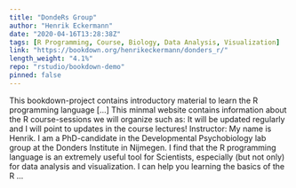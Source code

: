 ```yaml
---
title: "DondeRs Group"
author: "Henrik Eckermann"
date: "2020-04-16T13:28:38Z"
tags: [R Programming, Course, Biology, Data Analysis, Visualization]
link: "https://bookdown.org/henrikeckermann/donders_r/"
length_weight: "4.1%"
repo: "rstudio/bookdown-demo"
pinned: false
---
```


This bookdown-project contains introductory material to learn the R programming language [...] This minmal website contains information about the R course-sessions we will organize such as: It will be updated regularly and I will point to updates in the course lectures! Instructor:
My name is Henrik. I am a PhD-candidate in the Developmental Psychobiology lab group at the Donders Institute in Nijmegen. I find that the R programming language is an extremely useful tool for Scientists, especially (but not only) for data analysis and visualization. I can help you learning the basics of the R ...
